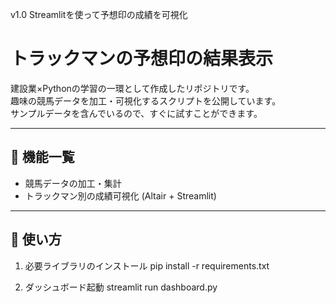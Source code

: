 v1.0 Streamlitを使って予想印の成績を可視化

# トラックマンの予想印の結果表示

建設業×Pythonの学習の一環として作成したリポジトリです。  
趣味の競馬データを加工・可視化するスクリプトを公開しています。  
サンプルデータを含んでいるので、すぐに試すことができます。

---

## 📂 機能一覧
- 競馬データの加工・集計
- トラックマン別の成績可視化 (Altair + Streamlit)

---

## 🚀 使い方

1. 必要ライブラリのインストール
pip install -r requirements.txt

2. ダッシュボード起動
streamlit run dashboard.py
